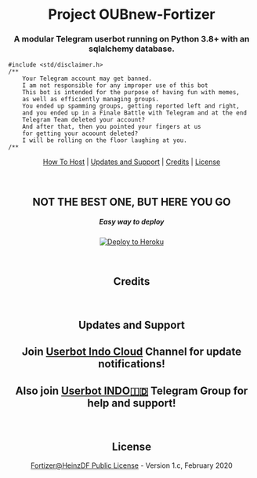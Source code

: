 <h1 align="center">Project OUBnew-Fortizer</h1>
<h3 align="center">A modular Telegram userbot running on Python 3.8+ with an sqlalchemy database.</h3>

```
#include <std/disclaimer.h>
/**
    Your Telegram account may get banned.
    I am not responsible for any improper use of this bot
    This bot is intended for the purpose of having fun with memes,
    as well as efficiently managing groups.
    You ended up spamming groups, getting reported left and right,
    and you ended up in a Finale Battle with Telegram and at the end
    Telegram Team deleted your account?
    And after that, then you pointed your fingers at us
    for getting your acoount deleted?
    I will be rolling on the floor laughing at you.
/**
```

<p align="center"><a href="#how-to-host">How To Host</a> | <a href="#updates-and-support">Updates and Support</a> | <a href="#credits">Credits</a> | <a href="#license">License</a></p>
<p align="center">&nbsp;</p>
<h2 align="center">NOT THE BEST ONE, BUT HERE YOU GO</h2>
<h5 align="center">Easy way to deploy</h5>
<p align="center"><a href="https://heroku.com/deploy?template=https://github.com/fortifying/OUBnew/tree/sql-extended"> <img src="https://telegra.ph/file/23345502c528b8b3d063d.png" alt="Deploy to Heroku" /></a></p>
<p align="center">&nbsp;</p>
<h2 align="center">Credits</h2>
<p align="center">&nbsp;</p>
<h2 align="center">Updates and Support</h2>
<h2 align="center">Join <a href="https://t.me/userbotindocloud">Userbot Indo Cloud</a> Channel for update notifications!</h2>
<h2 align="center">Also join <a href="https://t.me/userbotindo">Userbot INDO🇮🇩</a> Telegram Group for help and support!</h2>
<p align="center">&nbsp;</p>
<h2 align="center">License</h2>
<p align="center"><a href="https://github.com/fortifying/OUBnew/blob/sql-extended/LICENSE">Fortizer@HeinzDF Public License</a> - Version 1.c, February 2020</p>
